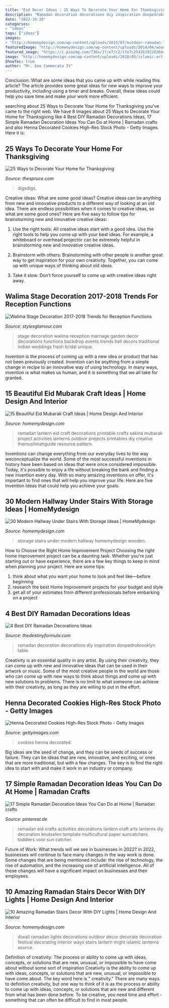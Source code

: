 ```yaml
---
title: "Eid Decor Ideas : 25 Ways To Decorate Your Home For Thanksgiving"
description: "Ramadan decoration decorations diy inspiration donpedrobrooklyn table"
date: "2022-10-20"
categories:
- "ideas"
tags: ["ideas"]
images:
- "http://homemydesign.com/wp-content/uploads/2015/07/outdoor-ramadan-lantern.jpg"
featuredImage: "http://homemydesign.com/wp-content/uploads/2014/04/wooden-understair-storage-ideas.jpg"
featured_image: "https://i.pinimg.com/736x/1f/e7/c2/1fe7c2542b1922826d423721254cb493.jpg"
image: "http://homemydesign.com/wp-content/uploads/2018/05/islamic-art-lantern-for-outdoor-ramadan-stairs.jpg"
ShowToc: true
author: "Mr. Geo Cummerata IV"
---
```



Conclusion: What are some ideas that you came up with while reading this article?
The article provides some great ideas for new ways to improve your productivity, including using a timer and breaks. Overall, these ideas could help you save time and make your work more efficient.

	

		
searching about 25 Ways to Decorate Your Home for Thanksgiving you've came to the right web. We have 8 Images about 25 Ways to Decorate Your Home for Thanksgiving like 4 Best DIY Ramadan Decorations Ideas, 17 Simple Ramadan Decoration Ideas You Can Do at Home | Ramadan crafts and also Henna Decorated Cookies High-Res Stock Photo - Getty Images. Here it is:
		
    
## 25 Ways To Decorate Your Home For Thanksgiving

<img loading=lazy src="https://www.thespruce.com/thmb/-RGEZnlD0n1It1FfqF37F7IMDuc=/960x0/filters:no_upscale():max_bytes(150000):strip_icc()/Thanksgiving11-59e69128054ad90011a26bd0.jpg" onerror="this.onerror=null;this.src='https://tse4.mm.bing.net/th?id=OIP.V4P_vUgqWHxT6dWvh4kXeQHaHa&amp;pid=15.1';" alt="25 Ways to Decorate Your Home for Thanksgiving">

_Source: thespruce.com_

>digsdigs. 

	

Creative ideas: What are some good ideas?
Creative ideas can be anything from new and innovative products to a different way of looking at an old idea. There are endless possibilities when it comes to creative ideas, so what are some good ones? Here are five easy to follow tips for brainstorming new and innovative creative ideas:
1) Use the right tools: All creative ideas start with a good idea. Use the right tools to help you come up with your best ideas. For example, a whiteboard or overhead projector can be extremely helpful in brainstorming new and innovative creative ideas.

2) Brainstorm with others: Brainstorming with other people is another great way to get inspiration for your own creativity. Together, you can come up with unique ways of thinking about old ideas.

3) Take it slow: Don’t force yourself to come up with creative ideas right away.

    
## Walima Stage Decoration 2017-2018 Trends For Reception Functions

<img loading=lazy src="http://www.stylesglamour.com/wp-content/uploads/2014/08/Walima-Stage-Decoration-ideas-11.jpg" onerror="this.onerror=null;this.src='https://tse4.mm.bing.net/th?id=OIP.CcMS-vl0GkeRnJ9lXFWlpAHaEk&amp;pid=15.1';" alt="Walima Stage Decoration 2017-2018 Trends for Reception Functions">

_Source: stylesglamour.com_

>stage decoration walima reception marriage garden decor decorations functions backdrop events trends hall decors traditional indian weddings fresh bridal unique. 

	

Invention is the process of coming up with a new idea or product that has not been previously created. Invention can be anything from a simple change in recipe to an innovative way of using technology. In many ways, invention is what makes us human, and it is something that we all take for granted.

    
## 15 Beautiful Eid Mubarak Craft Ideas | Home Design And Interior

<img loading=lazy src="http://homemydesign.com/wp-content/uploads/2015/07/outdoor-ramadan-lantern.jpg" onerror="this.onerror=null;this.src='https://tse2.mm.bing.net/th?id=OIP.GZEzMzypa0R_6nJnR9iDrwHaLK&amp;pid=15.1';" alt="15 Beautiful Eid Mubarak Craft Ideas | Home Design And Interior">

_Source: homemydesign.com_

>ramadan lantern eid craft decorations printable crafts sakina mubarak project activities lanterns outdoor projects printables diy creative themuslimahguide resource pattern. 

	

Inventions can change everything from our everyday lives to the way weconceptualize the world. Some of the most successful inventions in history have been based on ideas that were once considered impossible. Today, it's possible to enjoy a life without breaking the bank and finding a new invention every day. With so many amazing inventions on offer, it's important to find ones that will help you improve your life. Here are five Invention Ideas that could help you achieve your goals.

    
## 30 Modern Hallway Under Stairs With Storage Ideas | HomeMydesign

<img loading=lazy src="http://homemydesign.com/wp-content/uploads/2014/04/wooden-understair-storage-ideas.jpg" onerror="this.onerror=null;this.src='https://tse3.mm.bing.net/th?id=OIP._khBiu1ugh8jS8mLQgOuGgHaLE&amp;pid=15.1';" alt="30 Modern Hallway Under Stairs With Storage Ideas | HomeMydesign">

_Source: homemydesign.com_

>storage stairs under modern hallway homemydesign wooden. 

	

How to Choose the Right Home Improvement Project
Choosing the right home improvement project can be a daunting task. Whether you're just starting out or have experience, there are a few key things to keep in mind when planning your project. Here are some tips: 
1. think about what you want your home to look and feel like—before beginning
2. research the best Home Improvement projects for your budget and style
3. get all of your estimates from different professionals before embarking on a project

    
## 4 Best DIY Ramadan Decorations Ideas

<img loading=lazy src="http://thedestinyformula.com/wp-content/uploads/2018/12/1ba5bb3d0d7f47b3ad91d58aff6224b2.jpg" onerror="this.onerror=null;this.src='https://tse3.mm.bing.net/th?id=OIP.G6W7PQ1_R7OtkdWK_2IksgHaEK&amp;pid=15.1';" alt="4 Best DIY Ramadan Decorations Ideas">

_Source: thedestinyformula.com_

>ramadan decoration decorations diy inspiration donpedrobrooklyn table. 

	

Creativity is an essential quality in any artist. By using their creativity, they can come up with new and innovative ideas that can be used in their artwork or music. Some of the most creative people in the world are those who can come up with new ways to think about things and come up with new solutions to problems. There is no limit to what someone can achieve with their creativity, as long as they are willing to put in the effort.

    
## Henna Decorated Cookies High-Res Stock Photo - Getty Images

<img loading=lazy src="https://media.gettyimages.com/photos/henna-decorated-cookies-picture-id512544195" onerror="this.onerror=null;this.src='https://tse3.mm.bing.net/th?id=OIP.hzfxUIUQzy9jdlB3LRJ5OAHaE8&amp;pid=15.1';" alt="Henna Decorated Cookies High-Res Stock Photo - Getty Images">

_Source: gettyimages.com_

>cookies henna decorated. 

	

Big ideas are the seed of change, and they can be seeds of success or failure. They can be ideas that are new, innovative, and exciting, or ones that are more traditional, but with a few changes. The key is to find the right idea to start with and make it work in an industry or company.

    
## 17 Simple Ramadan Decoration Ideas You Can Do At Home | Ramadan Crafts

<img loading=lazy src="https://i.pinimg.com/736x/1f/e7/c2/1fe7c2542b1922826d423721254cb493.jpg" onerror="this.onerror=null;this.src='https://tse4.mm.bing.net/th?id=OIP.HzJxjskXONuGGrX4dw8psAHaHa&amp;pid=15.1';" alt="17 Simple Ramadan Decoration Ideas You Can Do at Home | Ramadan crafts">

_Source: pinterest.de_

>ramadan eid crafts activities decorations lantern craft arts lanterns diy decoration knutselen template multicultural paper suncatchers toddlers voor sun catcher. 

	

Future of Work: What trends will we see in businesses in 2022?
In 2022, businesses will continue to face many changes in the way work is done. Some changes that are being mentioned include: the rise of technology, the rise of automation, and the increasing use of artificial intelligence. All of these changes will have a significant impact on businesses and their employees.

    
## 10 Amazing Ramadan Stairs Decor With DIY Lights | Home Design And Interior

<img loading=lazy src="http://homemydesign.com/wp-content/uploads/2018/05/islamic-art-lantern-for-outdoor-ramadan-stairs.jpg" onerror="this.onerror=null;this.src='https://tse1.mm.bing.net/th?id=OIP.nKz46PI_39uoLXMx2Izl_gHaKI&amp;pid=15.1';" alt="10 Amazing Ramadan Stairs Decor With DIY Lights | Home Design And Interior">

_Source: homemydesign.com_

>diwali ramadan lights decorations outdoor decor decorate decoration festival decorating interior ways stairs lantern might islamic lanterns source. 

	

Definition of creativity: The process or ability to come up with ideas, concepts, or solutions that are new, unusual, or impossible to have come about without some sort of inspiration
Creativity is the ability to come up with ideas, concepts, or solutions that are new, unusual, or impossible to have come about. The key word here is " creativity." There are many ways to definition creativity, but one way to think of it is as the process or ability to come up with ideas, concepts, or solutions that are new and different from what has been done before. To be creative, you need time and effort - something that can often be difficult to find in most people.


